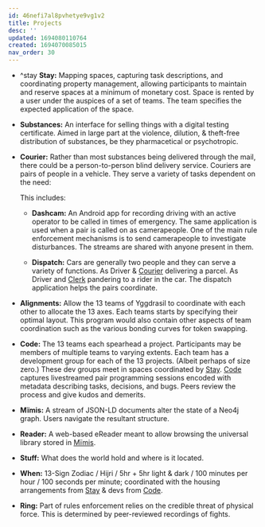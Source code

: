 ```yaml
---
id: 46nefi7al8pvhetye9vg1v2
title: Projects
desc: ''
updated: 1694080110764
created: 1694070085015
nav_order: 30
---
```

* ^stay **Stay:** Mapping spaces, capturing task descriptions, and coordinating property management, allowing participants to maintain and reserve spaces at a minimum of monetary cost.
  Space is rented by a user under the auspices of a set of teams. The team specifies the expected application of the space.

* **Substances:** An interface for selling things with a digital testing certificate. Aimed in large part at the violence, dilution, & theft-free distribution of substances, be they pharmacetical or psychotropic.

* **Courier:** Rather than most substances being delivered through the mail, there could be a person-to-person blind delivery service. Couriers are pairs of people in a vehicle. They serve a variety of tasks dependent on the need:

  This includes:
   * **Dashcam:** An Android app for recording driving with an active operator to be called in times of emergency. The same application is used when a pair is called on as camerapeople. One of the main rule enforcement mechanisms is to send camerapeople to investigate disturbances.
     The streams are shared with anyone present in them.

   * **Dispatch:** Cars are generally two people and they can serve a variety of functions. As Driver & [Courier](#courier) delivering a parcel. As Driver and [Clerk](#stuff) pandering to a rider in the car. The dispatch application helps the pairs coordinate.

* **Alignments:** Allow the 13 teams of Yggdrasil to coordinate with each other to allocate the 13 axes. Each teams starts by specifying their optimal layout. This program would also contain other aspects of team coordination such as the various bonding curves for token swapping.

* **Code:** The 13 teams each spearhead a project. Participants may be members of multiple teams to varying extents. Each team has a development group for each of the 13 projects. (Albeit perhaps of size zero.) These dev groups meet in spaces coordinated by [Stay](#stay). [Code](#code) captures livestreamed pair programming sessions encoded with metadata describing tasks, decisions, and bugs. Peers review the process and give kudos and demerits.

* **Mïmis:** A stream of JSON-LD documents alter the state of a Neo4j graph. Users navigate the resultant structure.

* **Reader:** A web-based eReader meant to allow browsing the universal library stored in [Mïmis](#mïmis).

* **Stuff:** What does the world hold and where is it located.

* **When:** 13-Sign Zodiac / Hijri / 5hr + 5hr light & dark / 100 minutes per hour / 100 seconds per minute; coordinated with the housing arrangements from [Stay](#stay) & devs from [Code](#code).

* **Ring:** Part of rules enforcement relies on the credible threat of physical force. This is determined by peer-reviewed recordings of fights.
